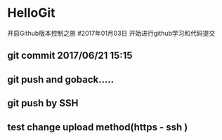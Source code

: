 # HelloGit
开启Github版本控制之旅
#2017年01月03日 开始进行github学习和代码提交

## git commit 2017/06/21 15:15

## git push and goback.....

## git push by SSH

## test change upload method(https - ssh ) 